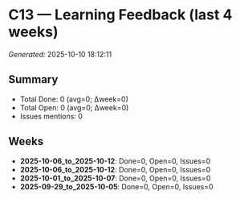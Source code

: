 # C13 — Learning Feedback (last 4 weeks)

*Generated:* 2025-10-10 18:12:11

## Summary
- Total Done: 0 (avg=0; Δweek=0)
- Total Open: 0 (avg=0; Δweek=0)
- Issues mentions: 0

## Weeks
- **2025-10-06_to_2025-10-12**: Done=0, Open=0, Issues=0
- **2025-10-06_to_2025-10-12**: Done=0, Open=0, Issues=0
- **2025-10-01_to_2025-10-07**: Done=0, Open=0, Issues=0
- **2025-09-29_to_2025-10-05**: Done=0, Open=0, Issues=0
